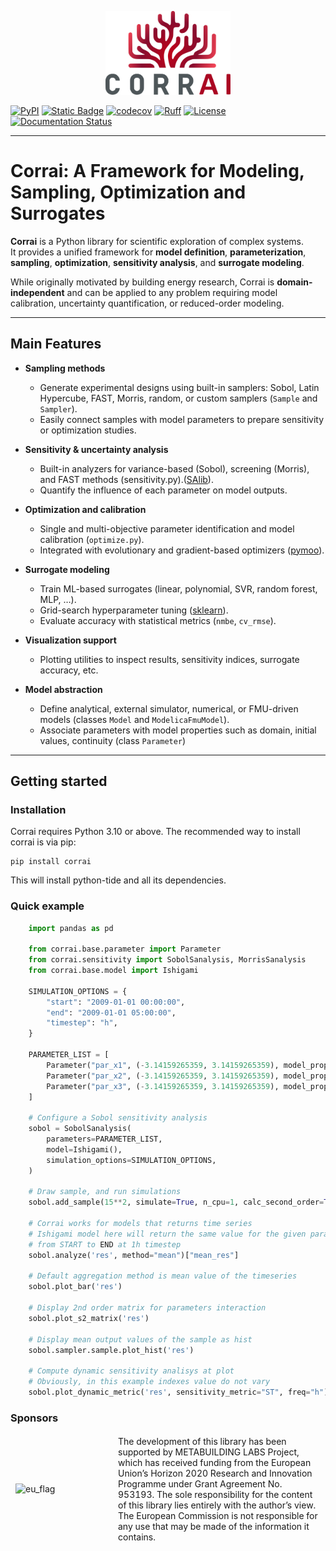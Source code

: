 <p align="center">
  <img src="https://raw.githubusercontent.com/BuildingEnergySimulationTools/corrai/main/logo_corrai.svg" alt="CorrAI" width="200"/>
</p>


[![PyPI](https://img.shields.io/pypi/v/corrai?label=pypi%20package)](https://pypi.org/project/corrai/)
[![Static Badge](https://img.shields.io/badge/python-3.10_%7C_3.12-blue)](https://pypi.org/project/corrai/)
[![codecov](https://codecov.io/gh/BuildingEnergySimulationTools/corrai/branch/main/graph/badge.svg?token=F51O9CXI61)](https://codecov.io/gh/BuildingEnergySimulationTools/corrai)
[![Ruff](https://img.shields.io/endpoint?url=https://raw.githubusercontent.com/astral-sh/ruff/main/assets/badge/v2.json)](https://github.com/astral-sh/ruff)
[![License](https://img.shields.io/badge/License-BSD_3--Clause-blue.svg)](https://opensource.org/licenses/BSD-3-Clause)
[![Documentation Status](https://readthedocs.org/projects/corrai/badge/?version=main)](https://corrai.readthedocs.io/en/main/?badge=main)

---

# Corrai: A Framework for Modeling, Sampling, Optimization and Surrogates

**Corrai** is a Python library for scientific exploration of complex systems.  
It provides a unified framework for **model definition**, **parameterization**, **sampling**, **optimization**, **sensitivity analysis**, and **surrogate modeling**.  

While originally motivated by building energy research, Corrai is **domain-independent** and can be applied to any problem requiring model calibration, uncertainty quantification, or reduced-order modeling.

---

## Main Features

- **Sampling methods**
  - Generate experimental designs using built-in samplers: Sobol, Latin Hypercube, FAST, Morris, random, or custom samplers (`Sample` and `Sampler`). 
  - Easily connect samples with model parameters to prepare sensitivity or optimization studies.


- **Sensitivity & uncertainty analysis**
  - Built-in analyzers for variance-based (Sobol), screening (Morris), and FAST methods (sensitivity.py).([SAlib](https://salib.readthedocs.io/en/latest/)).  
  - Quantify the influence of each parameter on model outputs.  
  

- **Optimization and calibration**  
  - Single and multi-objective parameter identification and model calibration (`optimize.py`).  
  - Integrated with evolutionary and gradient-based optimizers ([pymoo](https://pymoo.org/)).  


- **Surrogate modeling**  
  - Train ML-based surrogates (linear, polynomial, SVR, random forest, MLP, …).
  - Grid-search hyperparameter tuning ([sklearn](https://scikit-learn.org/stable/)).
  - Evaluate accuracy with statistical metrics (`nmbe`, `cv_rmse`).   


- **Visualization support**  
  - Plotting utilities to inspect results, sensitivity indices, surrogate accuracy, etc.


- **Model abstraction**  
  - Define analytical, external simulator, numerical, or FMU-driven models (classes `Model` and `ModelicaFmuModel`).  
  - Associate parameters with model properties such as domain, initial values, continuity (class `Parameter`)

---
## Getting started

### Installation 
Corrai requires Python 3.10 or above.
The recommended way to install corrai is via pip:

```
pip install corrai
```

This will install python-tide and all its dependencies.


### Quick example
```python
    import pandas as pd

    from corrai.base.parameter import Parameter
    from corrai.sensitivity import SobolSanalysis, MorrisSanalysis
    from corrai.base.model import Ishigami

    SIMULATION_OPTIONS = {
        "start": "2009-01-01 00:00:00",
        "end": "2009-01-01 05:00:00",
        "timestep": "h",
    }

    PARAMETER_LIST = [
        Parameter("par_x1", (-3.14159265359, 3.14159265359), model_property="x1"),
        Parameter("par_x2", (-3.14159265359, 3.14159265359), model_property="x2"),
        Parameter("par_x3", (-3.14159265359, 3.14159265359), model_property="x3"),
    ]

    # Configure a Sobol sensitivity analysis
    sobol = SobolSanalysis(
        parameters=PARAMETER_LIST,
        model=Ishigami(),
        simulation_options=SIMULATION_OPTIONS,
    )

    # Draw sample, and run simulations
    sobol.add_sample(15**2, simulate=True, n_cpu=1, calc_second_order=True)

    # Corrai works for models that returns time series
    # Ishigami model here will return the same value for the given parameters
    # from START to END at 1h timestep
    sobol.analyze('res', method="mean")["mean_res"]

    # Default aggregation method is mean value of the timeseries
    sobol.plot_bar('res')

    # Display 2nd order matrix for parameters interaction
    sobol.plot_s2_matrix('res')

    # Display mean output values of the sample as hist
    sobol.sampler.sample.plot_hist('res')

    # Compute dynamic sensitivity analisys at plot
    # Obviously, in this example indexes value do not vary
    sobol.plot_dynamic_metric('res', sensitivity_metric="ST", freq="h")
```

### Sponsors
<table style="border-collapse: collapse;">
<tr style="border: 1px solid transparent;">
<td width="150" >
<img src="https://upload.wikimedia.org/wikipedia/commons/b/b7/Flag_of_Europe.svg" alt="eu_flag" width="150"/>
</td>
<td>
The development of this library has been supported by METABUILDING LABS Project, which
has received funding from the European Union’s Horizon 2020 Research and Innovation
Programme under Grant Agreement No. 953193. The sole responsibility for the content of
this library lies entirely with the author’s view. The European Commission is not
responsible for any use that may be made of the information it contains. 
</td>
</tr>
</table>

